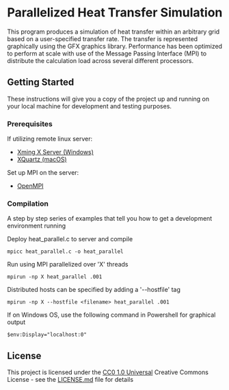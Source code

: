 # Parallelized Heat Transfer Simulation

This program produces a simulation of heat transfer within an arbitrary grid based on a user-specified transfer rate. The transfer is represented graphically using the GFX graphics library. Performance has been optimized to perform at scale with use of the Message Passing Interface (MPI) to distribute the calculation load across several different processors.

## Getting Started

These instructions will give you a copy of the project up and running on
your local machine for development and testing purposes.

### Prerequisites

If utilizing remote linux server: 
- [Xming X Server (Windows)](https://sourceforge.net/projects/xming/)
- [XQuartz (macOS)](https://www.xquartz.org)

Set up MPI on the server: 
- [OpenMPI](https://rantahar.github.io/introduction-to-mpi/setup.html)

### Compilation

A step by step series of examples that tell you how to get a development
environment running

Deploy heat_parallel.c to server and compile

    mpicc heat_parallel.c -o heat_parallel

Run using MPI parallelized over 'X' threads

    mpirun -np X heat_parallel .001
    
Distributed hosts can be specified by adding a '--hostfile' tag

    mpirun -np X --hostfile <filename> heat_parallel .001

If on Windows OS, use the following command in Powershell for graphical output

    $env:Display="localhost:0"

## License

This project is licensed under the [CC0 1.0 Universal](LICENSE.md)
Creative Commons License - see the [LICENSE.md](LICENSE.md) file for
details
